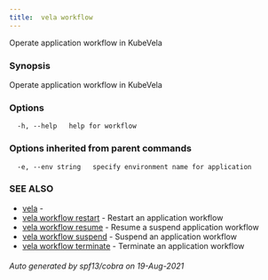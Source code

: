 ```yaml
---
title:  vela workflow
---
```


Operate application workflow in KubeVela

### Synopsis

Operate application workflow in KubeVela

### Options

```
  -h, --help   help for workflow
```

### Options inherited from parent commands

```
  -e, --env string   specify environment name for application
```

### SEE ALSO

* [vela](vela.md)	 - 
* [vela workflow restart](vela_workflow_restart.md)	 - Restart an application workflow
* [vela workflow resume](vela_workflow_resume.md)	 - Resume a suspend application workflow
* [vela workflow suspend](vela_workflow_suspend.md)	 - Suspend an application workflow
* [vela workflow terminate](vela_workflow_terminate.md)	 - Terminate an application workflow

###### Auto generated by spf13/cobra on 19-Aug-2021
